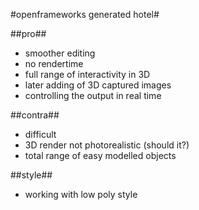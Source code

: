 #openframeworks generated hotel#

##pro##
- smoother editing
- no rendertime
- full range of interactivity in 3D
- later adding of 3D captured images
- controlling the output in real time

##contra##
- difficult
- 3D render not photorealistic (should it?)
- total range of easy modelled objects


##style##
- working with low poly style 

